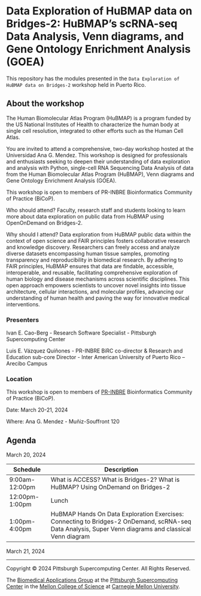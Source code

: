 # Data Exploration of HuBMAP data on Bridges-2: HuBMAP’s scRNA-seq Data Analysis, Venn diagrams, and Gene Ontology Enrichment Analysis (GOEA)

This repository has the modules presented in the `Data Exploration of HuBMAP data on Bridges-2` workshop held in Puerto Rico.

## About the workshop
The Human Biomolecular Atlas Program (HuBMAP) is a program funded by the US National Institutes of Health to characterize the human body at single cell resolution, integrated to other efforts such as the Human Cell Atlas.

You are invited to attend a comprehensive, two-day workshop hosted at the Universidad Ana G. Mendez. This workshop is designed for professionals and enthusiasts seeking to deepen their understanding of data exploration and analysis with Python, single-cell RNA Sequencing Data Analysis of data from the Human Biomolecular Atlas Program (HuBMAP), Venn diagrams and Gene Ontology Enrichment Analysis (GOEA).

This workshop is open to members of PR-INBRE Bioinformatics Community of Practice (BiCoP).

Who should attend? Faculty, research staff and students looking to learn more about data exploration on public data from HuBMAP using OpenOnDemand on Bridges-2.

Why should I attend? Data exploration from HuBMAP public data within the context of open science and FAIR principles fosters collaborative research and knowledge discovery. Researchers can freely access and analyze diverse datasets encompassing human tissue samples, promoting transparency and reproducibility in biomedical research. By adhering to FAIR principles, HuBMAP ensures that data are findable, accessible, interoperable, and reusable, facilitating comprehensive exploration of human biology and disease mechanisms across scientific disciplines. This open approach empowers scientists to uncover novel insights into tissue architecture, cellular interactions, and molecular profiles, advancing our understanding of human health and paving the way for innovative medical interventions.

### Presenters
Ivan E. Cao-Berg - Research Software Specialist - Pittsburgh Supercomputing Center

Luis E. Vázquez Quiñones - PR-INBRE BiRC co-director & Research and Education sub-core Director - Inter American University of Puerto Rico – Arecibo Campus

### Location

This workshop is open to members of [PR-INBRE](https://inbre.hpcf.upr.edu/) Bioinformatics Community of Practice (BiCoP).

Date: March 20-21, 2024

Where: Ana G. Mendez - Muñiz-Souffront 120

## Agenda

March 20, 2024

| Schedule       | Description                                                                                                                                           |
|----------------|-------------------------------------------------------------------------------------------------------------------------------------------------------|
| 9:00am-12:00pm | What is ACCESS? What is Bridges-2?  What is HuBMAP? Using OnDemand on Bridges-2                                                                       |
| 12:00pm-1:00pm | Lunch                                                                                                                                                 |
| 1:00pm-4:00pm  | HuBMAP Hands On Data Exploration Exercises: Connecting to Bridges-2 OnDemand, scRNA-seq Data Analysis, Super Venn diagrams and classical Venn diagram |

March 21, 2024



---
Copyright © 2024 Pittsburgh Supercomputing Center. All Rights Reserved.

The [Biomedical Applications Group](https://www.psc.edu/biomedical-applications/) at the [Pittsburgh Supercomputing
Center](http://www.psc.edu) in the [Mellon College of Science](https://www.cmu.edu/mcs/) at [Carnegie Mellon University](http://www.cmu.edu).
